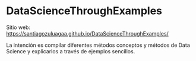 # DataScienceThroughExamples

Sitio web: https://santiagozuluagaa.github.io/DataScienceThroughExamples/

La intención es compilar diferentes métodos conceptos y métodos de Data Science y explicarlos a través de ejemplos sencillos.


